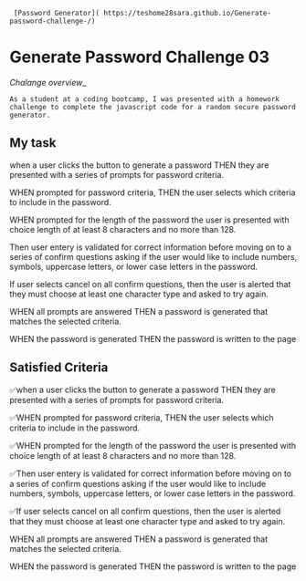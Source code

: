 
     [Password Generator]( https://teshome28sara.github.io/Generate-password-challenge-/)


# Generate Password Challenge 03

_Chalange overview__

```
As a student at a coding bootcamp, I was presented with a homework challenge to complete the javascript code for a random secure password generator.
```

## My task 

when a user clicks the button to generate a password
THEN they  are  presented with a series of prompts for password criteria.

WHEN prompted for password criteria,
THEN the user  selects which criteria to include in the password.

WHEN prompted for the length of the password
 the user is presented with  choice  length of at least 8 characters and no more than 128.

 Then user entery is validated for correct information before moving on to  a series of confirm questions  asking if the user would like to include numbers, symbols, uppercase letters, or lower case letters in the password. 

 If user selects  cancel on all confirm questions, then the user is alerted that they must choose at least one character type and asked to try again.

 WHEN all prompts are answered
THEN a password is generated that matches the selected criteria.

WHEN the password is generated
THEN the password is written to the page

## Satisfied Criteria 

✅when a user clicks the button to generate a password
THEN they  are  presented with a series of prompts for password criteria.

✅WHEN prompted for password criteria,
THEN the user  selects which criteria to include in the password.

✅WHEN prompted for the length of the password
 the user is presented with  choice  length of at least 8 characters and no more than 128.

 ✅Then user entery is validated for correct information before moving on to  a series of confirm questions  asking if the user would like to include numbers, symbols, uppercase letters, or lower case letters in the password. 

 ✅If user selects  cancel on all confirm questions, then the user is alerted that they must choose at least one character type and asked to try again.

 WHEN all prompts are answered
THEN a password is generated that matches the selected criteria.

WHEN the password is generated
THEN the password is written to the page






